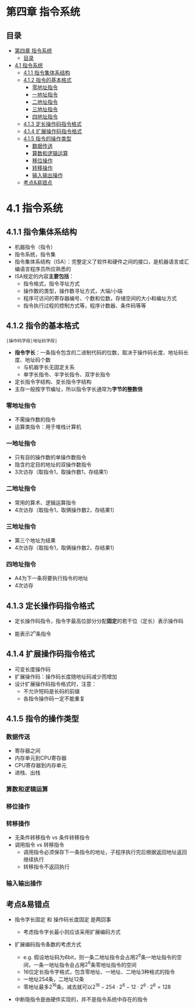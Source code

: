 # 第四章 指令系统

## 目录
- [第四章 指令系统](#第四章-指令系统)
  - [目录](#目录)
- [4.1 指令系统](#41-指令系统)
  - [4.1.1 指令集体系结构](#411-指令集体系结构)
  - [4.1.2 指令的基本格式](#412-指令的基本格式)
    - [零地址指令](#零地址指令)
    - [一地址指令](#一地址指令)
    - [二地址指令](#二地址指令)
    - [三地址指令](#三地址指令)
    - [四地址指令](#四地址指令)
  - [4.1.3 定长操作码指令格式](#413-定长操作码指令格式)
  - [4.1.4 扩展操作码指令格式](#414-扩展操作码指令格式)
  - [4.1.5 指令的操作类型](#415-指令的操作类型)
    - [数据传送](#数据传送)
    - [算数和逻辑运算](#算数和逻辑运算)
    - [移位操作](#移位操作)
    - [转移操作](#转移操作)
    - [输入输出操作](#输入输出操作)
  - [考点\&易错点](#考点易错点)

# 4.1 指令系统

## 4.1.1 指令集体系结构

- 机器指令（指令）
- 指令系统，指令集
- 指令集体系结构（ISA）：完整定义了软件和硬件之间的接口，是机器语言或汇编语言程序员所应熟悉的
- ISA规定的内容**主要包括**：
  - 指令格式，指令寻址方式
  - 操作数的类型，操作数寻址方式，大端/小端
  - 程序可访问的寄存器编号、个数和位数，存储空间的大小和编址方式
  - 指令执行过程的控制方式等，程序计数器、条件码等等

## 4.1.2 指令的基本格式

`|操作码字段|地址码字段|`

- **指令字长**：一条指令包含的二进制代码的位数，取决于操作码长度、地址码长度、地址码个数
  - 与机器字长无固定关系
  - 单字长指令、半字长指令、双字长指令
- 定长指令字结构、变长指令字结构
- 主存一般按字节编址，所以指令字长通常为**字节的整数倍**

### 零地址指令

- 不需操作数的指令
- 运算类指令：用于堆栈计算机

### 一地址指令

- 只有目的操作数的单操作数指令
- 隐含约定目的地址的双操作数指令
- 3次访存（取指令1，取操作数1，存结果1）

### 二地址指令

- 常用的算术、逻辑运算指令
- 4次访存（取指令1，取俩操作数2，存结果1）

### 三地址指令

- 第三个地址为结果
- 4次访存（取指令1，取俩操作数2，存结果1）

### 四地址指令

- A4为下一条将要执行指令的地址
- 4次访存

## 4.1.3 定长操作码指令格式

- 定长操作码指令，指令字最高位部分分配**固定**的若干位（定长）表示操作码

- 能表示$2^n$条指令

## 4.1.4 扩展操作码指令格式

- 可变长度操作码
- 扩展操作码：操作码长度随地址码减少而增加
- 设计扩展操作码指令格式时，注意：
  - 不允许短码是长码的前缀
  - 各指令操作码一定不能重复

## 4.1.5 指令的操作类型

### 数据传送

- 寄存器之间
- 内存单元到CPU寄存器
- CPU寄存器到内存单元
- 进栈、出栈

### 算数和逻辑运算

### 移位操作

### 转移操作

- 无条件转移指令 vs 条件转移指令
- 调用指令 vs 转移指令
  - 调用指令必须保存下一条指令的地址，子程序执行完后根据返回地址返回继续执行
  - 转移指令不返回执行

### 输入输出操作

## 考点&易错点

- 指令字长固定 和 操作码长度固定 是两回事
  - 考虑指令字长最小则应该采用扩展编码方式

- 扩展编码指令条数的考虑方式
  - e.g. 假设地址码为6bit，则一条二地址指令会占用$2^6$条一地址指令的空间，一条一地址指令会占用$2^6$条零地址指令的空间
  - 16位定长指令字格式，包含零地址、一地址、二地址3种格式的指令
  - 一地址254条，二地址12条
  - 零地址最多$2^{16}$条，减去就可以$2^{16}-254·2^6-12·2^6·2^6=128$
- 中断隐指令是由硬件实现的，并不是指令系统中存在的指令

